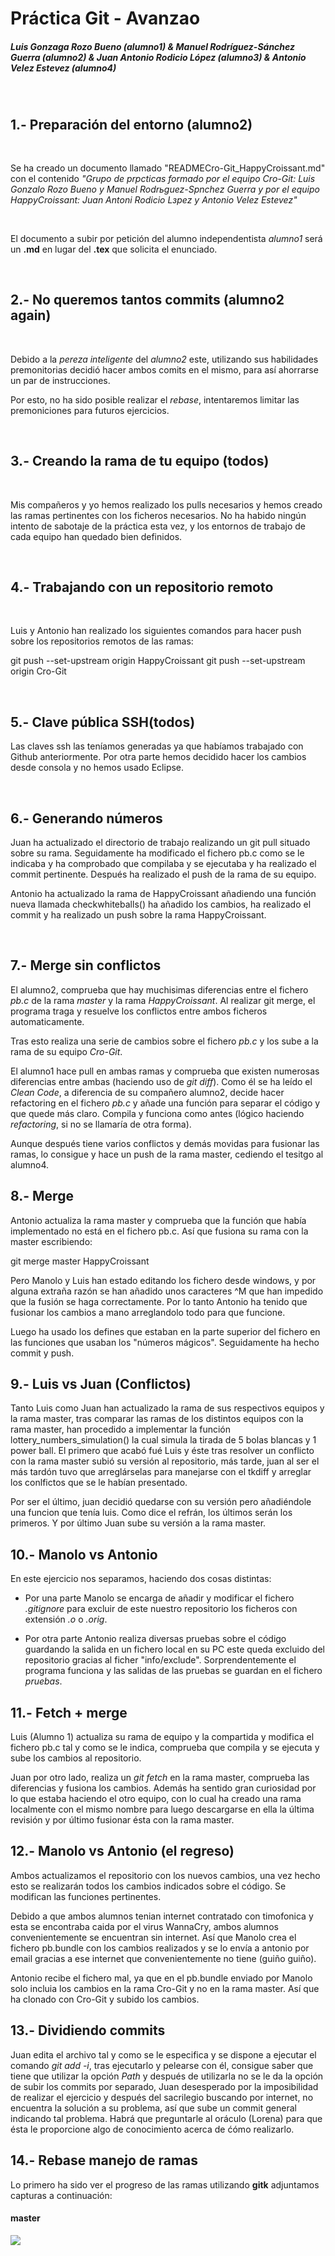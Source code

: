 # Práctica Git - Avanzao

##### Luis Gonzaga Rozo Bueno (*alumno1*) & Manuel Rodríguez-Sánchez Guerra (*alumno2*) & Juan Antonio Rodicio López (alumno3) & Antonio Velez Estevez (alumno4)

&nbsp;



## 1.- Preparación del entorno (alumno2) 

&nbsp;

Se ha creado un documento llamado "READMECro-Git_HappyCroissant.md" con el contenido *"Grupo de prрcticas formado por el equipo Cro-Git: Luis Gonzalo Rozo Bueno y Manuel Rodrьguez-Sрnchez Guerra y por el equipo HappyCroissant: Juan Antoni Rodicio Lзpez y Antonio Velez Estevez"*

&nbsp;

El documento a subir por petición del alumno independentista *alumno1* será un **.md** en lugar del **.tex** que solicita el enunciado.

&nbsp;

## 2.-  No queremos tantos commits (alumno2 again)

&nbsp;

Debido a la *pereza inteligente* del *alumno2* este, utilizando sus habilidades premonitorias decidió hacer ambos comits en el mismo, para así ahorrarse un par de instrucciones.

Por esto, no ha sido posible realizar el *rebase*, intentaremos limitar las premoniciones para futuros ejercicios.

&nbsp;

## 3.- Creando la rama de tu equipo (todos)

&nbsp;

Mis compañeros y yo hemos realizado los pulls necesarios y hemos creado las ramas pertinentes con los ficheros necesarios. No ha habido ningún intento de sabotaje de la práctica esta vez, y los entornos de trabajo de cada equipo han quedado bien definidos.

&nbsp;

## 4.- Trabajando con un repositorio remoto

&nbsp;

Luis y Antonio han realizado los siguientes comandos para hacer push sobre los repositorios remotos de las ramas:

git push --set-upstream origin HappyCroissant
git push --set-upstream origin Cro-Git

&nbsp;

## 5.- Clave pública SSH(todos)

Las claves ssh las teníamos generadas ya que habíamos trabajado con Github anteriormente. Por otra parte hemos decidido hacer los cambios desde consola y no hemos usado Eclipse.

&nbsp;

## 6.- Generando números

Juan ha actualizado el directorio de trabajo realizando un git pull situado sobre su rama. Seguidamente ha modificado el fichero pb.c como se le indicaba y ha comprobado que compilaba y se ejecutaba y ha realizado el commit pertinente. Después ha realizado el push de la rama de su equipo.

Antonio ha actualizado la rama de HappyCroissant añadiendo una función nueva llamada checkwhiteballs() ha añadido los cambios, ha realizado el commit y ha realizado un push sobre la rama HappyCroissant.

&nbsp;

## 7.- Merge sin conflictos

El alumno2, comprueba que hay muchisimas diferencias entre el fichero *pb.c* de la rama *master* y la rama *HappyCroissant*. Al realizar git merge, el programa traga y resuelve los conflictos entre ambos ficheros automaticamente. 

Tras esto realiza una serie de cambios sobre el fichero *pb.c* y los sube a la rama de su equipo *Cro-Git*.

El alumno1 hace pull en ambas ramas y comprueba que existen numerosas diferencias entre ambas (haciendo uso de *git diff*). Como él se ha leído el *Clean Code*, a diferencia de su compañero alumno2, decide hacer refactoring en el fichero *pb.c* y añade una función para separar el código y que quede más claro. Compila y funciona como antes (lógico haciendo *refactoring*, si no se llamaría de otra forma).

Aunque después tiene varios conflictos y demás movidas para fusionar las ramas, lo consigue y hace un push de la rama master, cediendo el tesitgo al alumno4.

## 8.- Merge

Antonio actualiza la rama master y comprueba que la función que había implementado no está en el fichero pb.c. Así que fusiona su rama con la master escribiendo:

git merge master HappyCroissant

Pero Manolo y Luis han estado editando los fichero desde windows, y por alguna extraña razón se han añadido unos caracteres ^M que han impedido que la fusión se haga correctamente. Por lo tanto Antonio ha tenido que fusionar los cambios a mano arreglandolo todo para que funcione.

Luego ha usado los defines que estaban en la parte superior del fichero en las funciones que usaban los "números mágicos". Seguidamente ha hecho commit y push.

## 9.- Luis vs Juan (Conflictos)

Tanto Luis como Juan han actualizado la rama de sus respectivos equipos y la rama master, tras comparar las ramas de los distintos equipos con la rama master, han procedido a implementar la función lottery_numbers_simulation() la cual simula la tirada de 5 bolas blancas y 1 power ball. El primero que acabó fué Luis y éste tras resolver un conflicto con la rama master subió su versión al repositorio, más tarde, juan al ser el más tardón tuvo que arreglárselas para manejarse con el tkdiff y arreglar los conlfictos que se le habían presentado.

Por ser el último, juan decidió quedarse con su versión pero añadiéndole una funcion que tenía luis. Como dice el refrán, los últimos serán los primeros. Y por último Juan sube su versión a la rama master.

## 10.- Manolo vs Antonio

En este ejercicio nos separamos, haciendo dos cosas distintas:

- Por una parte Manolo se encarga de añadir y modificar el fichero *.gitignore* para excluir de este nuestro repositorio los ficheros con extensión *.o* o *.orig*.

- Por otra parte Antonio realiza diversas pruebas sobre el código guardando la salida en un fichero local en su PC este queda excluido del repositorio gracias al ficher "info/exclude". Sorprendentemente el programa funciona y las salidas de las pruebas se guardan en el fichero *pruebas*.

## 11.- Fetch + merge

Luis (Alumno 1) actualiza su rama de equipo y la compartida y modifica el fichero pb.c tal y como se le indica, comprueba que compila y se ejecuta y sube los cambios al repositorio.

Juan por otro lado, realiza un *git fetch* en la rama master, comprueba las diferencias y fusiona los cambios. Además ha sentido gran curiosidad por lo que estaba haciendo el otro equipo, con lo cual ha creado una rama localmente con el mismo nombre para luego descargarse en ella la última revisión y por último fusionar ésta con la rama master.

## 12.- Manolo vs Antonio (el regreso)

Ambos actualizamos el repositorio con los nuevos cambios, una vez hecho esto se realizarán todos los cambios indicados sobre el código. Se modifican las funciones pertinentes.

Debido a que ambos alumnos tenian internet contratado con timofonica y esta se encontraba caida por el virus WannaCry, ambos alumnos convenientemente se encuentran sin internet. Así que Manolo crea el fichero pb.bundle con los cambios realizados y se lo envía a antonio por email gracias a ese internet que convenientemente no tiene (guiño guiño).

Antonio recibe el fichero mal, ya que en el pb.bundle enviado por Manolo solo incluia los cambios en la rama Cro-Git y no en la rama master. Así que ha clonado con Cro-Git y subido los cambios.

## 13.- Dividiendo commits

Juan edita el archivo tal y como se le especifica y se dispone a ejecutar el comando *git add -i*, tras ejecutarlo y pelearse con él, consigue saber que tiene que utilizar la opción *Path* y después de utilizarla no se le da la opción de subir los commits por separado, Juan desesperado por la imposibilidad de realizar el ejercicio y después del sacrilegio buscando por internet, no encuentra la solución a su problema, así que sube un commit general indicando tal problema. Habrá que preguntarle al oráculo (Lorena) para que ésta le proporcione algo de conocimiento acerca de ćómo realizarlo.

## 14.- Rebase manejo de ramas

Lo primero ha sido ver el progreso de las ramas utilizando **gitk** adjuntamos capturas a continuación:
#### master
![](http://i68.tinypic.com/fwi0yt.png)

